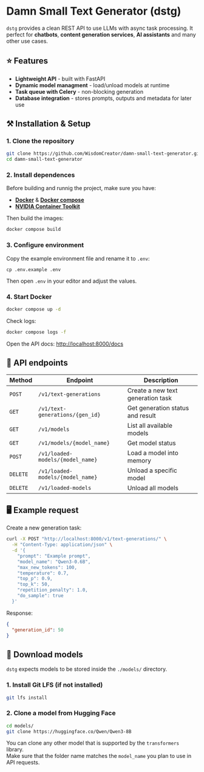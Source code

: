 # Damn Small Text Generator (dstg)

`dstg` provides a clean REST API to use LLMs with async task processing. It perfect for **chatbots**, **content generation services**, **AI assistants** and many other use cases.

## ⭐ Features

- **Lightweight API** - built with FastAPI
- **Dynamic model managment** - load/unload models at runtime
- **Task queue with Celery** - non-blocking generation
- **Database integration** - stores prompts, outputs and metadata for later use

## ⚒️ Installation & Setup

### 1. Clone the repository
```bash
git clone https://github.com/WisdomCreator/damn-small-text-generator.git
cd damn-small-text-generator
```

### 2. Install dependences
Before building and runnig the project, make sure you have:
- **[Docker](https://docs.docker.com/get-started/get-docker)** & **[Docker compose](https://docs.docker.com/compose)**
- **[NVIDIA Container Toolkit](https://docs.nvidia.com/datacenter/cloud-native/container-toolkit/latest/install-guide.html)**

Then build the images:
```bash
docker compose build
```

### 3. Configure environment
Copy the example environment file and rename it to `.env`:
```
cp .env.example .env
```
Then open `.env` in your editor and adjust the values.

### 4. Start Docker
```bash
docker compose up -d
```
Check logs:
```bash
docker compose logs -f
```
Open the API docs: [http://localhost:8000/docs](http://localhost:8000/docs)

## 📖 API endpoints

| Method | Endpoint | Description |
|--------|----------|-------------|
| `POST` | `/v1/text-generations` | Create a new text generation task |
| `GET`  | `/v1/text-generations/{gen_id}` | Get generation status and result |
| `GET` | `/v1/models` | List all available models |
| `GET` | `/v1/models/{model_name}` | Get model status |
| `POST` | `/v1/loaded-models/{model_name}` | Load a model into memory |
| `DELETE` | `/v1/loaded-models/{model_name}` | Unload a specific model |
| `DELETE` | `/v1/loaded-models` | Unload all models |

## 🖥️ Example request
Create a new generation task:
```bash
curl -X POST "http://localhost:8000/v1/text-generations/" \
  -H "Content-Type: application/json" \
  -d '{
    "prompt": "Example prompt",
    "model_name": "Qwen3-0.6B",
    "max_new_tokens": 100,
    "temperature": 0.7,
    "top_p": 0.9,
    "top_k": 50,
    "repetition_penalty": 1.0,
    "do_sample": true
  }'
```
Response:
```json
{
  "generation_id": 50
}
```

## 📩 Download models
`dstg` expects models to be stored inside the `./models/` directory.
### 1. Install Git LFS (if not installed)
```bash
git lfs install
```

### 2. Clone a model from Hugging Face
```bash
cd models/
git clone https://huggingface.co/Qwen/Qwen3-8B
```
You can clone any other model that is supported by the `transformers` library.  
Make sure that the folder name matches the `model_name` you plan to use in API requests.
